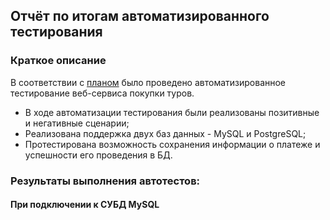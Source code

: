 ## Отчёт по итогам автоматизированного тестирования

### Краткое описание

В соответствии с [планом](https://github.com/Olelucoe/Diplom_QA/blob/main/Documents/Plan.md) было проведено автоматизированное тестирование веб-сервиса покупки туров.

- В ходе автоматизации тестирования были реализованы позитивные и негативные сценарии;
- Реализована поддержка двух баз данных - MySQL и PostgreSQL;
- Протестирована возможность сохранения информации о платеже и успешности его проведения в БД.

### Результаты выполнения автотестов:

#### При подключении к СУБД MySQL
